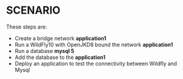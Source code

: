 # SCENARIO

These steps are:
* Create a bridge network **application1**
* Run a WildFly10 with OpenJKD8 bound the network **application1**
* Run a database **mysql 5**
* Add the database to the **application1**
* Deploy an application to test the connectivity between Wildfly and Mysql
